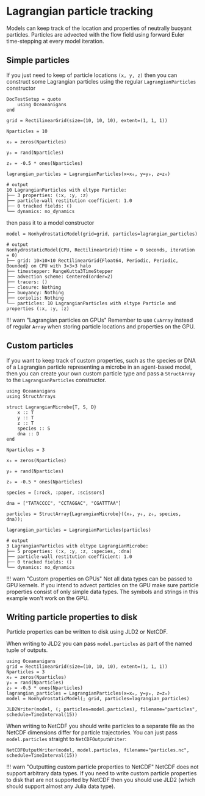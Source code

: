 # Lagrangian particle tracking

Models can keep track of the location and properties of neutrally buoyant particles. Particles are
advected with the flow field using forward Euler time-stepping at every model iteration.

## Simple particles

If you just need to keep of particle locations ``(x, y, z)`` then you can construct some Lagrangian particles
using the regular `LagrangianParticles` constructor

```@meta
DocTestSetup = quote
    using Oceananigans
end
```

```jldoctest particles
grid = RectilinearGrid(size=(10, 10, 10), extent=(1, 1, 1))

Nparticles = 10

x₀ = zeros(Nparticles)

y₀ = rand(Nparticles)

z₀ = -0.5 * ones(Nparticles)

lagrangian_particles = LagrangianParticles(x=x₀, y=y₀, z=z₀)

# output
10 LagrangianParticles with eltype Particle:
├── 3 properties: (:x, :y, :z)
├── particle-wall restitution coefficient: 1.0
├── 0 tracked fields: ()
└── dynamics: no_dynamics
```

then pass it to a model constructor

```jldoctest particles
model = NonhydrostaticModel(grid=grid, particles=lagrangian_particles)

# output
NonhydrostaticModel{CPU, RectilinearGrid}(time = 0 seconds, iteration = 0)
├── grid: 10×10×10 RectilinearGrid{Float64, Periodic, Periodic, Bounded} on CPU with 3×3×3 halo
├── timestepper: RungeKutta3TimeStepper
├── advection scheme: Centered(order=2)
├── tracers: ()
├── closure: Nothing
├── buoyancy: Nothing
├── coriolis: Nothing
└── particles: 10 LagrangianParticles with eltype Particle and properties (:x, :y, :z)
```

!!! warn "Lagrangian particles on GPUs"
    Remember to use `CuArray` instead of regular `Array` when storing particle locations and properties on the GPU.

## Custom particles

If you want to keep track of custom properties, such as the species or DNA of a Lagrangian particle
representing a microbe in an agent-based model, then you can create your own custom particle type
and pass a `StructArray` to the `LagrangianParticles` constructor.

```jldoctest particles
using Oceananigans
using StructArrays

struct LagrangianMicrobe{T, S, D}
    x :: T
    y :: T
    z :: T
    species :: S
    dna :: D
end

Nparticles = 3

x₀ = zeros(Nparticles)

y₀ = rand(Nparticles)

z₀ = -0.5 * ones(Nparticles)

species = [:rock, :paper, :scissors]

dna = ["TATACCCC", "CCTAGGAC", "CGATTTAA"]

particles = StructArray{LagrangianMicrobe}((x₀, y₀, z₀, species, dna));

lagrangian_particles = LagrangianParticles(particles)

# output
3 LagrangianParticles with eltype LagrangianMicrobe:
├── 5 properties: (:x, :y, :z, :species, :dna)
├── particle-wall restitution coefficient: 1.0
├── 0 tracked fields: ()
└── dynamics: no_dynamics
```

!!! warn "Custom properties on GPUs"
    Not all data types can be passed to GPU kernels. If you intend to advect particles on the GPU make sure
    particle properties consist of only simple data types. The symbols and strings in this example won't
    work on the GPU.

## Writing particle properties to disk

Particle properties can be written to disk using JLD2 or NetCDF.

When writing to JLD2 you can pass `model.particles` as part of the named tuple of outputs.

```@setup particles
using Oceananigans
grid = RectilinearGrid(size=(10, 10, 10), extent=(1, 1, 1))
Nparticles = 3
x₀ = zeros(Nparticles)
y₀ = rand(Nparticles)
z₀ = -0.5 * ones(Nparticles)
lagrangian_particles = LagrangianParticles(x=x₀, y=y₀, z=z₀)
model = NonhydrostaticModel(; grid, particles=lagrangian_particles)
```

```@example particles
JLD2Writer(model, (; particles=model.particles), filename="particles", schedule=TimeInterval(15))
```

When writing to NetCDF you should write particles to a separate file as the NetCDF dimensions differ for
particle trajectories. You can just pass `model.particles` straight to `NetCDFOutputWriter`:

```@example particles
NetCDFOutputWriter(model, model.particles, filename="particles.nc", schedule=TimeInterval(15))
```

!!! warn "Outputting custom particle properties to NetCDF"
    NetCDF does not support arbitrary data types. If you need to write custom particle properties to disk
    that are not supported by NetCDF then you should use JLD2 (which should support almost any Julia data type).
